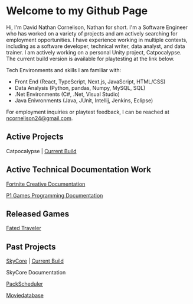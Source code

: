# Welcome to my Github Page
Hi, I'm David Nathan Cornelison, Nathan for short. I'm a Software Engineer who has worked on a variety of projects and am actively searching for employment opportunities. I have experience working in multiple contexts, including as a software developer, technical writer, data analyst, and data trainer. I am actively working on a personal Unity project, Catpocalypse. The current build version is available for playtesting at the link below.

Tech Environments and skills I am familiar with:
- Front End (React, TypeScript, Next.js, JavaScript, HTML/CSS)
- Data Analysis (Python,  pandas, Numpy, MySQL, SQL)
- .Net Environments (C#, .Net, Visual Studio)
- Java Enivronments (Java, JUnit, Intellij, Jenkins, Eclipse)

For employment inquiries or playtest feedback, I can be reached at ncornelison24@gmail.com.

## Active Projects

Catpocalypse | [Current Build](https://nate3323.itch.io/catpocalypse)

## Active Technical Documentation Work

[Fortnite Creative Documentation](https://dev.epicgames.com/documentation/en-us/fortnite-creative/storm-wars-in-fortnite-creative)

[P1 Games Programming Documentation](https://p1programming.notice.site/)

## Released Games
[Fated Traveler](https://nate3323.itch.io/fated-traveler)

## Past Projects
[SkyCore](https://github.com/P1Gaming/SkyCore) | [Current Build](https://redeagle-p1.itch.io/skyjellies)

SkyCore Documentation

[PackScheduler](https://github.com/nate3323/PackScheduler)

[Moviedatabase](https://github.com/nate3323/movie-database)
<!---
nate3323/nate3323 is a ✨ special ✨ repository because its `README.md` (this file) appears on your GitHub profile.
You can click the Preview link to take a look at your changes.
--->
